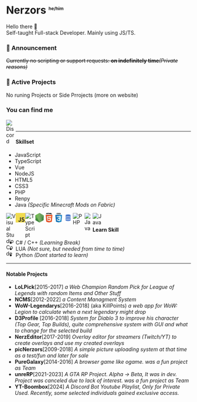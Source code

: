 # Nerzors <sup style="font-size: 12px">he/him</sup>

Hello there 👋<br>
Self-taught Full-stack Developer. Mainly using JS/TS.

### 📢 Announcement
<s>Currently no scripting or support requests: <b>on indefinitely time</b><i>(Private reasons)</i></s>
<br>

### 🧹 Active Projects
No runing Projects or Side Prrojects (more on website)

### You can find me
[<img align="left" title="Nerzors" alt="Discord" width="26px" src="https://media.nerzors.de/img/icon/programming/discord-logo.png" />](#)

<br>

---

#### **Skillset**
* JavaScript
* TypeScript
* Vue
* NodeJS
* HTML5
* CSS3
* PHP
* Renpy
* Java <em>(Specific Minecraft Mods on Fabric)</em>

<img align="left" alt="Visual Studio Code" width="26px" src="https://upload.wikimedia.org/wikipedia/commons/9/9a/Visual_Studio_Code_1.35_icon.svg" />
<img align="left" alt="JavaScript" width="26px" src="https://raw.githubusercontent.com/github/explore/80688e429a7d4ef2fca1e82350fe8e3517d3494d/topics/javascript/javascript.png" />
<img align="left" alt="TypeScript" width="26px" src="https://upload.wikimedia.org/wikipedia/commons/4/4c/Typescript_logo_2020.svg" />
<img align="left" alt="Node.js" width="26px" src="https://raw.githubusercontent.com/github/explore/80688e429a7d4ef2fca1e82350fe8e3517d3494d/topics/nodejs/nodejs.png" />
<img align="left" alt="HTML5" width="26px" src="https://raw.githubusercontent.com/github/explore/80688e429a7d4ef2fca1e82350fe8e3517d3494d/topics/html/html.png" />
<img align="left" alt="CSS3" width="26px" src="https://raw.githubusercontent.com/github/explore/80688e429a7d4ef2fca1e82350fe8e3517d3494d/topics/css/css.png" />
<img align="left" alt="SQL" width="26px" src="https://raw.githubusercontent.com/github/explore/80688e429a7d4ef2fca1e82350fe8e3517d3494d/topics/sql/sql.png" />
<img align="left" alt="PHP" width="32px" src="https://upload.wikimedia.org/wikipedia/commons/2/27/PHP-logo.svg" />
<img align="left" alt="Java" width="22px" src="https://media.nerzors.de/img/icon/programming/renpy-logo.png" />
<img align="left" alt="Java" width="28px" src="https://media.nerzors.de/img/icon/programming/java-logo.webp" />


<br>

#### **Learn Skill**
* C# / C++ <em>(Learning Break)</em>
* LUA <em>(Not sure, but needed from time to time)</em>
* Python <em>(Dont started to learn)</em>

---
#### **Notable Projects**
* **LoLPick**[2015-2017] *a Web Champion Random Pick for League of Legends with random Items and Other Stuff*
* **NCMS**[2012-2022] *a Content Managment System*
* **WoW-Legendarys**[2016-2018] (aka KillPoints) *a web app for WoW: Legion to calculate when a next legendary might drop*
* **D3Profile** [2016-2018] *System for Diablo 3 to improve his character (Top Gear, Top Builds), quite comprehensive system with GUI and what to change for the selected build*
* **NerzEditor**[2017-2019] *Overlay editor for streamers (Twitch/YT) to create overlays and use my created overlays*
* **picNerzors**[2009-2018] *A simple picture uploading system at that time as a test/fun and later for sale*
* **PureGalaxy**[2014-2016] *A browser game like ogame. was a fun project as Team*
* **unreRP**[2021-2023] *A GTA RP Project. Alpha -> Beta, It was in dev. Project was canceled due to lack of interest. was a fun project as Team*
* **YT-Boombox**[2024] *A Discord Bot Youtube Playlist, Only for Private Used. Recently, some selected individuals gained exclusive access.*
